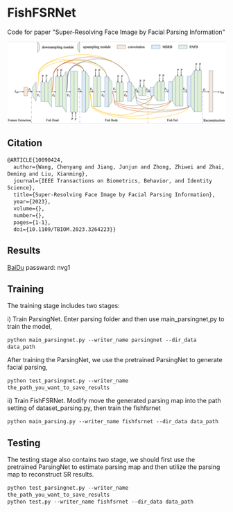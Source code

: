 # FishFSRNet
Code for paper "Super-Resolving Face Image by Facial Parsing Information"

![image](https://github.com/wcy-cs/FishFSRNet/blob/main/fishfsrnet.png)

## Citation 
```
@ARTICLE{10090424,
  author={Wang, Chenyang and Jiang, Junjun and Zhong, Zhiwei and Zhai, Deming and Liu, Xianming},
  journal={IEEE Transactions on Biometrics, Behavior, and Identity Science}, 
  title={Super-Resolving Face Image by Facial Parsing Information}, 
  year={2023},
  volume={},
  number={},
  pages={1-1},
  doi={10.1109/TBIOM.2023.3264223}}
```
 
## Results
 [BaiDu](https://pan.baidu.com/s/1wll2RrhpT6oXrh-66HkenA) passward: nvg1


## Training
The training stage includes two stages:

i) Train ParsingNet. Enter parsing folder and then use main_parsingnet,py to train the model,
```
python main_parsingnet.py --writer_name parsingnet --dir_data data_path 
```
After training the ParsingNet, we use the pretrained ParsingNet to generate facial parsing,
```
python test_parsingnet.py --writer_name the_path_you_want_to_save_results
```
ii) Train FishFSRNet. Modify move the generated parsing map into the path setting of dataset_parsing.py, then train the fishfsrnet
```
python main_parsing.py --writer_name fishfsrnet --dir_data data_path
```
## Testing
The testing stage also contains two stage, we should first use the pretrained ParsingNet to estimate parsing map and then utilize the parsing map to reconstruct SR results.
```
python test_parsingnet.py --writer_name the_path_you_want_to_save_results
python test.py --writer_name fishfsrnet --dir_data data_path
```
